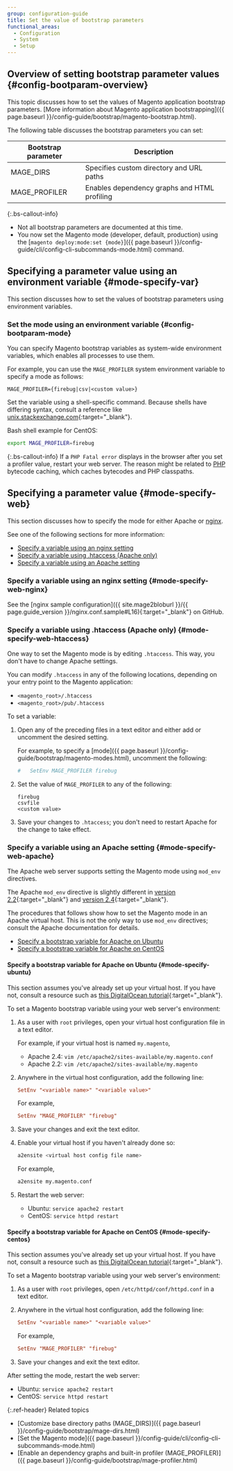 ```yaml
---
group: configuration-guide
title: Set the value of bootstrap parameters
functional_areas:
  - Configuration
  - System
  - Setup
---
```


## Overview of setting bootstrap parameter values {#config-bootparam-overview}

This topic discusses how to set the values of Magento application bootstrap parameters. [More information about Magento application bootstrapping]({{ page.baseurl }}/config-guide/bootstrap/magento-bootstrap.html).

The following table discusses the bootstrap parameters you can set:

| Bootstrap parameter | Description                                  |
| ------------------- | -------------------------------------------- |
| MAGE_DIRS           | Specifies custom directory and URL paths     |
| MAGE_PROFILER       | Enables dependency graphs and HTML profiling |

{:.bs-callout-info}

* Not all bootstrap parameters are documented at this time.
* You now set the Magento mode (developer, default, production) using the [`magento deploy:mode:set {mode}`]({{ page.baseurl }}/config-guide/cli/config-cli-subcommands-mode.html) command.

## Specifying a parameter value using an environment variable {#mode-specify-var}

This section discusses how to set the values of bootstrap parameters using environment variables.

### Set the mode using an environment variable {#config-bootparam-mode}

You can specify Magento bootstrap variables as system-wide environment variables, which enables all processes to use them.

For example, you can use the `MAGE_PROFILER` system environment variable to specify a mode as follows:

```terminal
MAGE_PROFILER={firebug|csv|<custom value>}
```

Set the variable using a shell-specific command. Because shells have differing syntax, consult a reference like [unix.stackexchange.com](http://unix.stackexchange.com/questions/117467/how-to-permanently-set-environmental-variables){:target="_blank"}.

Bash shell example for CentOS:

```bash
export MAGE_PROFILER=firebug
```

{:.bs-callout-info}
If a `PHP Fatal error` displays in the browser after you set a profiler value, restart your web server. The reason might be related to [PHP](https://glossary.magento.com/php) bytecode caching, which caches bytecodes and PHP classpaths.

## Specifying a parameter value {#mode-specify-web}

This section discusses how to specify the mode for either Apache or [nginx](https://glossary.magento.com/nginx).

See one of the following sections for more information:

* [Specify a variable using an nginx setting](#mode-specify-web-nginx)
* [Specify a variable using .htaccess (Apache only)](#mode-specify-web-htaccess)
* [Specify a variable using an Apache setting](#mode-specify-web-apache)

### Specify a variable using an nginx setting {#mode-specify-web-nginx}

See the [nginx sample configuration]({{ site.mage2bloburl }}/{{ page.guide_version }}/nginx.conf.sample#L16){:target="_blank"} on GitHub.

### Specify a variable using .htaccess (Apache only) {#mode-specify-web-htaccess}

One way to set the Magento mode is by editing `.htaccess`. This way, you don't have to change Apache settings.

You can modify `.htaccess` in any of the following locations, depending on your entry point to the Magento application:

* `<magento_root>/.htaccess`
* `<magento_root>/pub/.htaccess`

To set a variable:

1. Open any of the preceding files in a text editor and either add or uncomment the desired setting.

   For example, to specify a [mode]({{ page.baseurl }}/config-guide/bootstrap/magento-modes.html), uncomment the following:

   ```conf
   #   SetEnv MAGE_PROFILER firebug
   ```

2. Set the value of `MAGE_PROFILER` to any of the following:

   ```terminal
   firebug
   csvfile
   <custom value>
   ```

2.	Save your changes to `.htaccess`; you don't need to restart Apache for the change to take effect.

### Specify a variable using an Apache setting {#mode-specify-web-apache}

The Apache web server supports setting the Magento mode using `mod_env` directives.

The Apache `mod_env` directive is slightly different in [version 2.2](http://httpd.apache.org/docs/2.2/mod/mod_env.html#setenv){:target="_blank"} and [version 2.4](http://httpd.apache.org/docs/2.4/mod/mod_env.html#setenv){:target="_blank"}.

The procedures that follows show how to set the Magento mode in an Apache virtual host. This is not the only way to use `mod_env` directives; consult the Apache documentation for details.

*	[Specify a bootstrap variable for Apache on Ubuntu](#mode-specify-ubuntu)
*	[Specify a bootstrap variable for Apache on CentOS](#mode-specify-centos)

#### Specify a bootstrap variable for Apache on Ubuntu {#mode-specify-ubuntu}

This section assumes you've already set up your virtual host. If you have not, consult a resource such as [this DigitalOcean tutorial](https://www.digitalocean.com/community/tutorials/how-to-set-up-apache-virtual-hosts-on-ubuntu-14-04-lts){:target="_blank"}.

To set a Magento bootstrap variable using your web server's environment:

1.	As a user with `root` privileges, open your virtual host configuration file in a text editor.

	For example, if your virtual host is named `my.magento`,

	*	Apache 2.4: `vim /etc/apache2/sites-available/my.magento.conf`
	*	Apache 2.2: `vim /etc/apache2/sites-available/my.magento`

2.	Anywhere in the virtual host configuration, add the following line:

    ```conf
    SetEnv "<variable name>" "<variable value>"
    ```

    For example,

    ```conf
    SetEnv "MAGE_PROFILER" "firebug"
    ```

3.	Save your changes and exit the text editor.
4.	Enable your virtual host if you haven't already done so:

    ```bash
    a2ensite <virtual host config file name>
    ```

    For example,

    ```bash
    a2ensite my.magento.conf
    ```

5.	Restart the web server:

    *  Ubuntu: `service apache2 restart`
    *  CentOS: `service httpd restart`

#### Specify a bootstrap variable for Apache on CentOS {#mode-specify-centos}

This section assumes you've already set up your virtual host. If you have not, consult a resource such as [this DigitalOcean tutorial](https://www.digitalocean.com/community/tutorials/how-to-set-up-apache-virtual-hosts-on-centos-6){:target="_blank"}.

To set a Magento bootstrap variable using your web server's environment:

1.	As a user with `root` privileges, open `/etc/httpd/conf/httpd.conf` in a text editor.

2.	Anywhere in the virtual host configuration, add the following line:

    ```conf
    SetEnv "<variable name>" "<variable value>"
    ```

    For example,

    ```conf
    SetEnv "MAGE_PROFILER" "firebug"
    ```

3.	Save your changes and exit the text editor.

After setting the mode, restart the web server:

*	Ubuntu: `service apache2 restart`
*	CentOS: `service httpd restart`

{:.ref-header}
Related topics

*	[Customize base directory paths (MAGE_DIRS)]({{ page.baseurl }}/config-guide/bootstrap/mage-dirs.html)
*	[Set the Magento mode]({{ page.baseurl }}/config-guide/cli/config-cli-subcommands-mode.html)
*	[Enable an dependency graphs and built-in profiler (MAGE_PROFILER)]({{ page.baseurl }}/config-guide/bootstrap/mage-profiler.html)
